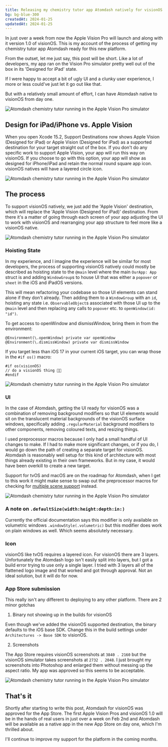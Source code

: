 ```yaml
---
title: Releasing my chemistry tutor app Atomdash natively for visionOS
bg: bg-blue-300
createdAt: 2024-01-25
updatedAt: 2024-01-25
---
```


In just over a week from now the Apple Vision Pro will launch and along with it version 1.0 of visionOS. This is my account of the process of getting my chemistry tutor app Atomdash ready for this new platform.

From the outset, let me just say, this post will be short. Like a lot of developers, my app ran on the Vision Pro simulator pretty well out of the box in its 'Designed for iPad' state. 

If I were happy to accept a bit of ugly UI and a clunky user experience, I more or less could've just let it go out like that. 

But with a relatively small amount of effort, I can have Atomdash native to visionOS from day one.

<img src="/images/posts/atomdash-visionos-1.png" alt="Atomdash chemistry tutor running in the Apple Vision Pro simulator" class="mx-auto" />


## Design for iPad/iPhone vs. Apple Vision

When you open Xcode 15.2, Support Destinations now shows Apple Vision (Designed for iPad) or Apple Vision (Designed for iPad) as a supported destination for your target straight out of the box. If you don't do any specific work to support Apple Vision, your app will run this way on visionOS. If you choose to go with this option, your app will show as designed for iPhone/iPad and retain the normal round square app icon. visionOS natives will have a layered circle icon.

<img src="/images/posts/atomdash-visionos-2.png" alt="Atomdash chemistry tutor running in the Apple Vision Pro simulator" class="mx-auto" />

## The process

To support visionOS natively, we just add the 'Apple Vision' destination, which will replace the 'Apple Vision (Designed for iPad)' destination. From there it's a matter of going through each screen of your app adjusting the UI to work with visionOS and rearranging your app structure to feel more like a visionOS native. 

<img src="/images/posts/atomdash-visionos-3.png" alt="Atomdash chemistry tutor running in the Apple Vision Pro simulator" class="mx-auto" />

### Hoisting State

In my experience, and I imagine the experience will be similar for most developers, the process of supporting visionOS natively could mostly be described as hoisting state to the `@main` level where the main `OurApp: App` struct is and adding `WindowGroup`s to house UI that was either a `popover` or `sheet` in the iOS and iPadOS versions.

This will mean refactoring your codebase so those UI elements can stand alone if they don't already. Then adding them to a `WindowGroup` with an `id`, hoisting any state i.e. `ObservableObject`s associated with those UI up to the `@main` level and then replacing any calls to `popover` etc. to `openWindow(id: "id")`.

To get access to openWindow and dismissWindow, bring them in from the environment:

```
@Environment(\.openWindow) private var openWindow
@Environment(\.dismissWindow) private var dismissWindow
```

If you target less than iOS 17 in your current iOS target, you can wrap those in the `#if os()` macro:

```
#if os(visionOS)
// do a visionOS thing 🤘🏻
#endif
```

<img src="/images/posts/atomdash-visionos-4.png" alt="Atomdash chemistry tutor running in the Apple Vision Pro simulator" class="mx-auto" />

### UI

In the case of Atomdash, getting the UI ready for visionOS was a combination of removing background modifiers so that UI elements would sit on the translucent material backgrounds of the visionOS surface windows, specifically adding `.regularMaterial` background modifiers to other components, removing coloured texts, and resizing things.

I used preprocessor macros because I only had a small handful of UI changes to make. If I had to make more significant changes, or if you do, I would go down the path of creating a separate target for visionOS. Atomdash is reasonably well setup for this kind of architecture with most things already existing in their own frameworks. But in my case, it would have been overkill to create a new target.

Support for tvOS and macOS are on the roadmap for Atomdash, when I get to this work it might make sense to swap out the preprocessor macros for checking for [multiple scene support](https://developer.apple.com/documentation/visionos/presenting-windows-and-spaces) instead.

<img src="/images/posts/atomdash-visionos-5.png" alt="Atomdash chemistry tutor running in the Apple Vision Pro simulator" class="mx-auto" />

### A note on `.defaultSize(width:height:depth:in:)`

Currently the official documentation says this modifier is only available on volumetric windows `.windowStyle(.volumetric)` but this modifier does work on plain windows as well. Which seems absolutely necessary.

### Icon

visionOS like tvOS requires a layered icon. For visionOS there are 3 layers. Unfortunately the Atomdash logo isn't easily split into layers, but I got a build error trying to use only a single layer. I tried with 3 layers all of the flattened logo image and that worked and got through approval. Not an ideal solution, but it will do for now.

### App Store submission

This really isn't any different to deploying to any other platform. There are 2 minor gotchas

1. Binary not showing up in the builds for visionOS

Even though we've added the visionOS supported destination, the binary defaults to the iOS base SDK. Change this in the build settings under `Architectures -> Base SDK` to visionOS.

2. Screenshots

The App Store requires visionOS screenshots at `3840 . 2160` but the visionOS simulator takes screenshots at `2732 . 2048`. I just brought my screenshots into Photoshop and enlarged them without messing up the aspect ratio. My app was approved so this seems to be acceptable.

<img src="/images/posts/atomdash-visionos-6.png" alt="Atomdash chemistry tutor running in the Apple Vision Pro simulator" class="mx-auto" />

## That's it

Shortly after starting to write this post, Atomdash for visionOS was approved for the App Store. The first Apple Vision Pros and visionOS 1.0 will be in the hands of real users in just over a week on Feb 2nd and Atomdash will be available as a native app in the new App Store on day one, which I'm thrilled about.

I'll continue to improve my support for the platform in the coming months.







